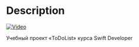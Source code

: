# Description

[![Video](https://i.ytimg.com/vi/Fn39IQU9e9c/hqdefault.jpg?sqp=-oaymwEjCPYBEIoBSFryq4qpAxUIARUAAAAAGAElAADIQj0AgKJDeAE=&rs=AOn4CLDKs4tV1v2CaJmiXnXbgRP3AjYwKg)](https://youtu.be/Fn39IQU9e9c)

Учебный проект «ToDoList» курса Swift Developer
